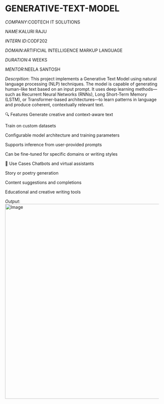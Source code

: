 # GENERATIVE-TEXT-MODEL
*COMPANY*:CODTECH IT SOLUTIONS

*NAME*:KALURI RAJU

*INTERN ID*:CODF202

*DOMAIN*:ARTIFICIAL INTELLIGENCE MARKUP LANGUAGE

*DURATION*:4 WEEKS

*MENTOR*:NEELA SANTOSH

*Descrpition*:
This project implements a Generative Text Model using natural language processing (NLP) techniques. The model is capable of generating human-like text based on an input prompt. It uses deep learning methods—such as Recurrent Neural Networks (RNNs), Long Short-Term Memory (LSTM), or Transformer-based architectures—to learn patterns in language and produce coherent, contextually relevant text.

🔍 Features
Generate creative and context-aware text

Train on custom datasets

Configurable model architecture and training parameters

Supports inference from user-provided prompts

Can be fine-tuned for specific domains or writing styles

🚀 Use Cases
Chatbots and virtual assistants

Story or poetry generation

Content suggestions and completions

Educational and creative writing tools

*Output*:
<img width="639" alt="Image" src="https://github.com/user-attachments/assets/c0b247d0-8c08-4b0c-a1ca-1231f9465afd" />

